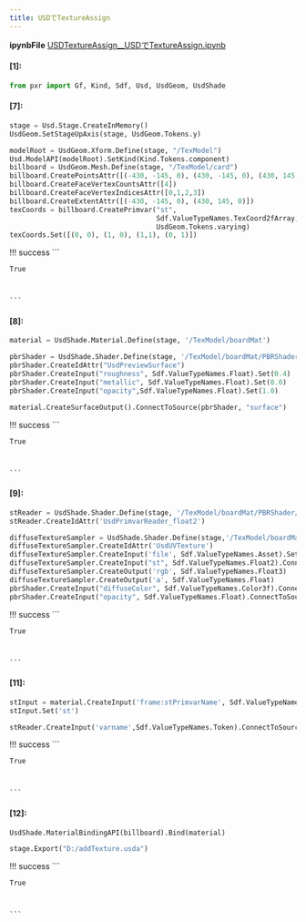 ```yaml
---
title: USDでTextureAssign
---
```

**ipynbFile** [USDTextureAssign__USDでTextureAssign.ipynb](https://github.com/fereria/reincarnation_tech/blob/master/notebooks/USD/Material/USDTextureAssign__USDでTextureAssign.ipynb)
#### [1]:


```python
from pxr import Gf, Kind, Sdf, Usd, UsdGeom, UsdShade
```


#### [7]:


```python
stage = Usd.Stage.CreateInMemory()
UsdGeom.SetStageUpAxis(stage, UsdGeom.Tokens.y)

modelRoot = UsdGeom.Xform.Define(stage, "/TexModel")
Usd.ModelAPI(modelRoot).SetKind(Kind.Tokens.component)
billboard = UsdGeom.Mesh.Define(stage, "/TexModel/card")
billboard.CreatePointsAttr([(-430, -145, 0), (430, -145, 0), (430, 145, 0), (-430, 145, 0)])
billboard.CreateFaceVertexCountsAttr([4])
billboard.CreateFaceVertexIndicesAttr([0,1,2,3])
billboard.CreateExtentAttr([(-430, -145, 0), (430, 145, 0)])
texCoords = billboard.CreatePrimvar("st", 
                                    Sdf.ValueTypeNames.TexCoord2fArray, 
                                    UsdGeom.Tokens.varying)
texCoords.Set([(0, 0), (1, 0), (1,1), (0, 1)])


```

!!! success
    ```




    True



    ```


#### [8]:


```python
material = UsdShade.Material.Define(stage, '/TexModel/boardMat')

pbrShader = UsdShade.Shader.Define(stage, '/TexModel/boardMat/PBRShader')
pbrShader.CreateIdAttr("UsdPreviewSurface")
pbrShader.CreateInput("roughness", Sdf.ValueTypeNames.Float).Set(0.4)
pbrShader.CreateInput("metallic", Sdf.ValueTypeNames.Float).Set(0.0)
pbrShader.CreateInput("opacity",Sdf.ValueTypeNames.Float).Set(1.0)

material.CreateSurfaceOutput().ConnectToSource(pbrShader, "surface")
```

!!! success
    ```




    True



    ```


#### [9]:


```python
stReader = UsdShade.Shader.Define(stage, '/TexModel/boardMat/PBRShader/stReader')
stReader.CreateIdAttr('UsdPrimvarReader_float2')

diffuseTextureSampler = UsdShade.Shader.Define(stage,'/TexModel/boardMat/PBRShader/diffuseTexture')
diffuseTextureSampler.CreateIdAttr('UsdUVTexture')
diffuseTextureSampler.CreateInput('file', Sdf.ValueTypeNames.Asset).Set("D:/USD_Logo.png")
diffuseTextureSampler.CreateInput("st", Sdf.ValueTypeNames.Float2).ConnectToSource(stReader, 'result')
diffuseTextureSampler.CreateOutput('rgb', Sdf.ValueTypeNames.Float3)
diffuseTextureSampler.CreateOutput('a', Sdf.ValueTypeNames.Float)
pbrShader.CreateInput("diffuseColor", Sdf.ValueTypeNames.Color3f).ConnectToSource(diffuseTextureSampler, 'rgb')
pbrShader.CreateInput("opacity", Sdf.ValueTypeNames.Float).ConnectToSource(diffuseTextureSampler, 'a')
```

!!! success
    ```




    True



    ```


#### [11]:


```python
stInput = material.CreateInput('frame:stPrimvarName', Sdf.ValueTypeNames.Token)
stInput.Set('st')

stReader.CreateInput('varname',Sdf.ValueTypeNames.Token).ConnectToSource(stInput)
```

!!! success
    ```




    True



    ```


#### [12]:


```python
UsdShade.MaterialBindingAPI(billboard).Bind(material)

stage.Export("D:/addTexture.usda")
```

!!! success
    ```




    True



    ```